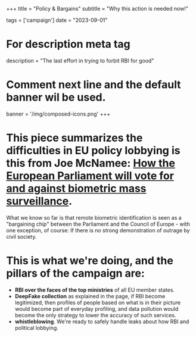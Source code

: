 +++
title = "Policy & Bargains"
subtitle = "Why this action is needed now!"

tags = ['campaign']
date = "2023-09-01"

# For description meta tag
description = "The last effort in trying to forbit RBI for good"

# Comment next line and the default banner wil be used.
banner = '/img/composed-icons.png'
+++

# This piece summarizes the difficulties in EU policy lobbying is this from Joe McNamee: [How the European Parliament will vote for and against biometric mass surveillance](//www.linkedin.com/pulse/how-european-parliament-vote-against-biometric-mass-joe-mcnamee).

What we know so far is that remote biometric identification is seen as a "bargaining chip" between the Parliament and the Council of Europe - with one exception, of course: If there is no strong demonstration of outrage by civil society.

# This is what we're doing, and the pillars of the campaign are:

* **RBI over the faces of the top ministries** of all EU member states.
* **DeepFake collection** as explained in the page, if RBI become legitimized, then profiles of people based on what is in their picture would become part of everyday profiling, and data pollution would become the only strategy to lower the accuracy of such services.
* **whistleblowing**. We're ready to safely handle leaks about how RBI and political lobbying.

